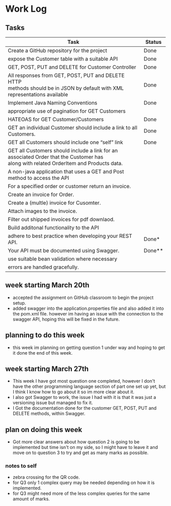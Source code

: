 
# Work Log

## Tasks

| Task                                                                                                                                       | Status |
|--------------------------------------------------------------------------------------------------------------------------------------------|--------|
| Create a GitHub repository for the project                                                                                                 | Done   |
| expose the Customer table with a suitable API                                                                                              | Done   |
| GET, POST, PUT and DELETE for Customer Controller                                                                                          | Done   |
| All responses from GET, POST, PUT and DELETE HTTP <br/> methods should be in JSON by default with XML representations available            | Done   |
| Implement Java Naming Conventions                                                                                                          | Done   | 
| appropriate use of pagination for GET Customers                                                                                            |        |
| HATEOAS for GET Customer/Customers                                                                                                         | Done   |
| GET an individual Customer should include a link to all Customers.                                                                         | Done   |
| GET all Customers should include one “self” link                                                                                           | Done   |
| GET all Customers should include a link for an associated Order that the Customer has<br/> along with related OrderItem and Products data. |        |
| A non-java application that uses a GET and Post method to access the API                                                                   |        |
| For a specified order or customer return an invoice.                                                                                       |        |
| Create an invoice for Order.                                                                                                               |        |
| Create a (multle) invoice for Cusomter.                                                                                                    |        |
| Attach images to the invoice.                                                                                                              |        |
| Filter out shipped invoices for pdf downlaod.                                                                                              |        |
| Build additonal functionality to the API                                                                                                   |        |
| adhere to best practice when developing your REST API.                                                                                     | Done*  |
| Your API must be documented using Swagger.                                                                                                 | Done** |
| use suitable bean validation where necessary                                                                                               |        |
| errors are handled gracefully.                                                                                                             |        |



## week starting March 20th

- accepted the assignment on GitHub classroom to begin the project setup.
- added swagger into the application.properties file and also added it into the pom.xml file. however im having an issue with the connection to the swagger API, hoping this will be fixed in the future.

## planning to do this week

- this week im planning on getting question 1 under way and hoping to get it done the end of this week.

## week starting March 27th

- This week I have got most question one completed, however I don't have the other programming language section of part one set up yet, but I think I know how to go about it so im more clear about it.
- I also got Swagger to work, the issue I had with it is that it was just a versioning issue but managed to fix it.
- I Got the documentation done for the customer GET, POST, PUT and DELETE methods, within Swagger.

## plan on doing this week

- Got more clear answers about how question 2 is going to be implemented but time isn't on my side, so I might have to leave it and move on to question 3 to try and get as many marks as possible.

### notes to self

- zebra crossing for the QR code.
- for Q3 only 1 complex query may be needed depending on how it is implemented.
- for Q3 might need more of the  less complex queries for the same amount of marks.
